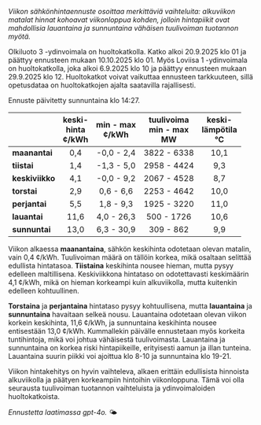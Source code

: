 *Viikon sähkönhintaennuste osoittaa merkittäviä vaihteluita: alkuviikon matalat hinnat kohoavat viikonloppua kohden, jolloin hintapiikit ovat mahdollisia lauantaina ja sunnuntaina vähäisen tuulivoiman tuotannon myötä.*

Olkiluoto 3 -ydinvoimala on huoltokatkolla. Katko alkoi 20.9.2025 klo 01 ja päättyy ennusteen mukaan 10.10.2025 klo 01. Myös Loviisa 1 -ydinvoimala on huoltokatkolla, joka alkoi 6.9.2025 klo 10 ja päättyy ennusteen mukaan 29.9.2025 klo 12. Huoltokatkot voivat vaikuttaa ennusteen tarkkuuteen, sillä opetusdataa on huoltokatkojen ajalta saatavilla rajallisesti.

Ennuste päivitetty sunnuntaina klo 14:27.

|             | keski-<br>hinta<br>¢/kWh | min - max<br>¢/kWh | tuulivoima<br>min - max<br>MW | keski-<br>lämpötila<br>°C |
|:-------------|:----------------:|:----------------:|:-------------:|:-------------:|
| **maanantai**  | 0,4              | -0,0 - 2,4       | 3822 - 6338   | 10,1          |
| **tiistai**    | 1,4              | -1,3 - 5,0       | 2958 - 4424   | 9,3           |
| **keskiviikko**| 4,1              | -0,0 - 9,2       | 2067 - 4528   | 8,7           |
| **torstai**    | 2,9              | 0,6 - 6,6        | 2253 - 4642   | 10,0          |
| **perjantai**  | 5,5              | 1,8 - 9,3        | 1925 - 3220   | 11,0          |
| **lauantai**   | 11,6             | 4,0 - 26,3       | 500 - 1726    | 10,6          |
| **sunnuntai**  | 13,0             | 6,3 - 30,9       | 309 - 862     | 9,9           |

Viikon alkaessa **maanantaina**, sähkön keskihinta odotetaan olevan matalin, vain 0,4 ¢/kWh. Tuulivoiman määrä on tällöin korkea, mikä osaltaan selittää edullista hintatasoa. **Tiistaina** keskihinta nousee hieman, mutta pysyy edelleen maltillisena. Keskiviikkona hintataso on odotettavasti keskimäärin 4,1 ¢/kWh, mikä on hieman korkeampi kuin alkuviikolla, mutta kuitenkin edelleen kohtuullinen.

**Torstaina** ja **perjantaina** hintataso pysyy kohtuullisena, mutta **lauantaina** ja **sunnuntaina** havaitaan selkeä nousu. Lauantaina odotetaan olevan viikon korkein keskihinta, 11,6 ¢/kWh, ja sunnuntaina keskihinta nousee entisestään 13,0 ¢/kWh. Kummallekin päivälle ennustetaan myös korkeita tuntihintoja, mikä voi johtua vähäisestä tuulivoimasta. Lauantaina ja sunnuntaina on korkea riski hintapiikeille, erityisesti aamun ja illan tunteina. Lauantaina suurin piikki voi ajoittua klo 8-10 ja sunnuntaina klo 19-21.

Viikon hintakehitys on hyvin vaihteleva, alkaen erittäin edullisista hinnoista alkuviikolla ja päätyen korkeampiin hintoihin viikonloppuna. Tämä voi olla seurausta tuulivoiman tuotannon vaihteluista ja ydinvoimaloiden huoltokatkoista.

*Ennustetta laatimassa gpt-4o.* 🌤️
